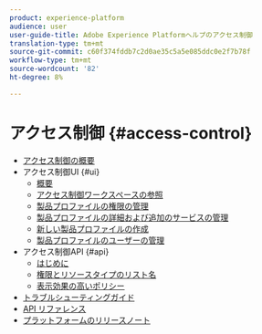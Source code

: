 ```yaml
---
product: experience-platform
audience: user
user-guide-title: Adobe Experience Platformヘルプのアクセス制御
translation-type: tm+mt
source-git-commit: c60f374fddb7c2d0ae35c5a5e085ddc0e2f7b78f
workflow-type: tm+mt
source-wordcount: '82'
ht-degree: 8%

---
```



# アクセス制御 {#access-control}

* [アクセス制御の概要](home.md)
* アクセス制御UI {#ui}
   * [概要](ui/overview.md)
   * [アクセス制御ワークスペースの参照](ui/browse.md)
   * [製品プロファイルの権限の管理](ui/permissions.md)
   * [製品プロファイルの詳細および追加のサービスの管理](ui/details-and-services.md)
   * [新しい製品プロファイルの作成](ui/create-profile.md)
   * [製品プロファイルのユーザーの管理](ui/users.md)
* アクセス制御API {#api}
   * [はじめに](api/getting-started.md)
   * [権限とリソースタイプのリスト名](api/permissions-and-resource-types.md)
   * [表示効果の高いポリシー](api/effective-policies.md)
* [トラブルシューティングガイド](troubleshooting-guide.md)
* [API リファレンス](https://www.adobe.io/apis/experienceplatform/home/api-reference.html#!acpdr/swagger-specs/access-control.yaml)
* [プラットフォームのリリースノート](https://www.adobe.com/go/platform-release-notes-en)